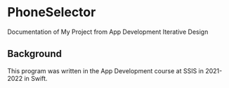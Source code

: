 # PhoneSelector
Documentation of My Project from App Development Iterative Design

## Background

This program was written in the App Development course at SSIS in 2021-2022 in Swift.
